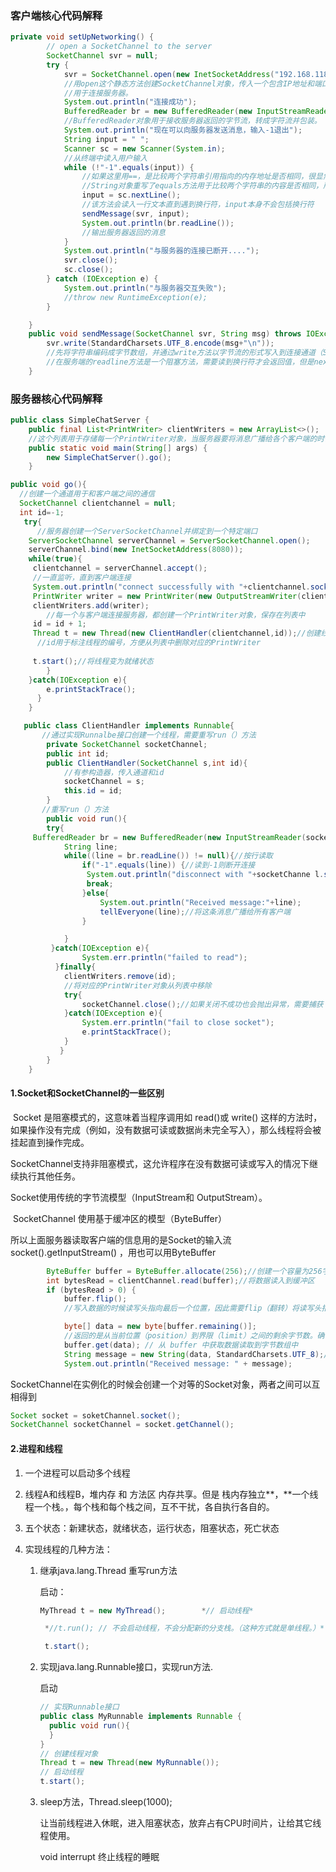 ### 客户端核心代码解释



```java
private void setUpNetworking() {
        // open a SocketChannel to the server
        SocketChannel svr = null;
        try {
            svr = SocketChannel.open(new InetSocketAddress("192.168.118.128", 8080));
            //用open这个静态方法创建SocketChannel对象，传入一个包含IP地址和端口号的InetSocketAddress对象
            //用于连接服务器。
            System.out.println("连接成功");
            BufferedReader br = new BufferedReader(new InputStreamReader(svr.socket().getInputStream()));
            //BufferedReader对象用于接收服务器返回的字节流，转成字符流并包装。
            System.out.println("现在可以向服务器发送消息，输入-1退出");
            String input = " ";
            Scanner sc = new Scanner(System.in);
            //从终端中读入用户输入
            while (!"-1".equals(input)) {
                //如果这里用==，是比较两个字符串引用指向的内存地址是否相同，很显然不同（即使值都是“-1”）
                //String对象重写了equals方法用于比较两个字符串的内容是否相同，所以这里要用equals
                input = sc.nextLine();
                //该方法会读入一行文本直到遇到换行符，input本身不会包括换行符
                sendMessage(svr, input);
                System.out.println(br.readLine());
                //输出服务器返回的消息
            }
            System.out.println("与服务器的连接已断开....");
            svr.close();
            sc.close();
        } catch (IOException e) {
            System.out.println("与服务器交互失败");
            //throw new RuntimeException(e);
        }

    }
    public void sendMessage(SocketChannel svr, String msg) throws IOException {//发送消息给服务器
        svr.write(StandardCharsets.UTF_8.encode(msg+"\n"));
        //先将字符串编码成字节数组，并通过write方法以字节流的形式写入到连接通道（SocketChannel）中
        //在服务端的readline方法是一个阻塞方法，需要读到换行符才会返回值，但是nextline方法不会读入换行符，需要手动添加
    }
```

### 服务器核心代码解释

```java
public class SimpleChatServer {
    public final List<PrintWriter> clientWriters = new ArrayList<>();
    //这个列表用于存储每一个PrintWriter对象，当服务器要将消息广播给各个客户端的时候就可以调用这些PrintWriter的Println方法
    public static void main(String[] args) {
        new SimpleChatServer().go();
    }
```

```java
public void go(){
  //创建一个通道用于和客户端之间的通信
  SocketChannel clientchannel = null;
  int id=-1;
   try{
      //服务器创建一个ServerSocketChannel并绑定到一个特定端口
    ServerSocketChannel serverChannel = ServerSocketChannel.open(); 
    serverChannel.bind(new InetSocketAddress(8080));
    while(true){
     clientchannel = serverChannel.accept();
     //一直监听，直到客户端连接
     System.out.println("connect successfully with "+clientchannel.socket().getRemoteSocketAddress());       
     PrintWriter writer = new PrintWriter(new OutputStreamWriter(clientchannel.socket().getOutputStream()));
     clientWriters.add(writer);
        //每一个与客户端连接服务器，都创建一个PrintWriter对象，保存在列表中
     id = id + 1;
     Thread t = new Thread(new ClientHandler(clientchannel,id));//创建线程
      //id用于标注线程的编号，方便从列表中删除对应的PrintWriter
       
     t.start();//将线程变为就绪状态
        }
    }catch(IOException e){
        e.printStackTrace();
      }
    }
```

```java
   public class ClientHandler implements Runnable{
       //通过实现Runnalbe接口创建一个线程，需要重写run（）方法
        private SocketChannel socketChannel;
        public int id;
        public ClientHandler(SocketChannel s,int id){
            //有参构造器，传入通道和id
            socketChannel = s;
            this.id = id;
        }
       //重写run（）方法
        public void run(){
    	try{
     BufferedReader br = new BufferedReader(new InputStreamReader(socketChannel.socket().getInputStream()));             //BufferedReader用于获取客户端发来的消息              
            String line;
            while((line = br.readLine()) != null){//按行读取
                if("-1".equals(line)) {//读到-1则断开连接
				 System.out.println("disconnect with "+socketChanne l.socket().getRemo teSocketAddr ess()) ;
                 break;
                }else{
                    System.out.println("Received message:"+line);
                    tellEveryone(line);//将这条消息广播给所有客户端
                }

            }
         }catch(IOException e){
                System.err.println("failed to read");
          }finally{
            clientWriters.remove(id);
            //将对应的PrintWriter对象从列表中移除
            try{
                socketChannel.close();//如果关闭不成功也会抛出异常，需要捕获
            }catch(IOException e){
                System.err.println("fail to close socket");
                e.printStackTrace();
            }
           }
        }
    }
```



#### 1.Socket和SocketChannel的一些区别

​	Socket 是阻塞模式的，这意味着当程序调用如 read()或 write() 这样的方法时，如果操作没有完成（例如，没有数据可读或数据尚未完全写入），那么线程将会被挂起直到操作完成。

​	SocketChannel支持非阻塞模式，这允许程序在没有数据可读或写入的情况下继续执行其他任务。

Socket使用传统的字节流模型（InputStream和 OutputStream）。

​	SocketChannel 使用基于缓冲区的模型（ByteBuffer）

​	所以上面服务器读取客户端的信息用的是Socket的输入流socket().getInputStream() ，用也可以用ByteBuffer

```java
        ByteBuffer buffer = ByteBuffer.allocate(256);//创建一个容量为256字节的缓冲区
        int bytesRead = clientChannel.read(buffer);//将数据读入到缓冲区
       	if (bytesRead > 0) {
            buffer.flip(); 
            //写入数据的时候读写头指向最后一个位置，因此需要flip（翻转）将读写头指向第一个位置，从缓冲区的起始点开始读取

            byte[] data = new byte[buffer.remaining()];
          	//返回的是从当前位置（position）到界限（limit）之间的剩余字节数。确保不会超出界限
            buffer.get(data); // 从 buffer 中获取数据读取到字节数组中
            String message = new String(data, StandardCharsets.UTF_8);//将字节数组转成字符串，并设置编码为UTF-8
            System.out.println("Received message: " + message);
```

​	SocketChannel在实例化的时候会创建一个对等的Socket对象，两者之间可以互相得到

``` java
Socket socket = soketChannel.socket();
SocketChannel socketChannel = socket.getChannel();
```

#### 2.进程和线程

1. 一个进程可以启动多个线程

2. 线程A和线程B，堆内存 和 方法区 内存共享。但是 栈内存独立**，**一个线程一个栈。，每个栈和每个栈之间，互不干扰，各自执行各自的。

3. 五个状态：新建状态，就绪状态，运行状态，阻塞状态，死亡状态

4. 实现线程的几种方法：

   1. 继承java.lang.Thread 重写run方法

      启动：

      ```java
      MyThread t = new MyThread();        *// 启动线程*       
      
       *//t.run(); // 不会启动线程，不会分配新的分支栈。（这种方式就是单线程。）*       
      
       t.start();
      ```

      

   2. 实现java.lang.Runnable接口，实现run方法.

      启动

      ```java
      // 实现Runnable接口
      public class MyRunnable implements Runnable {
      	public void run(){
      	}
      }
      // 创建线程对象
      Thread t = new Thread(new MyRunnable());
      // 启动线程
      t.start();
      ```

   3. sleep方法，Thread.sleep(1000);

      让当前线程进入休眠，进入阻塞状态，放弃占有CPU时间片，让给其它线程使用。

      void interrupt 终止线程的睡眠